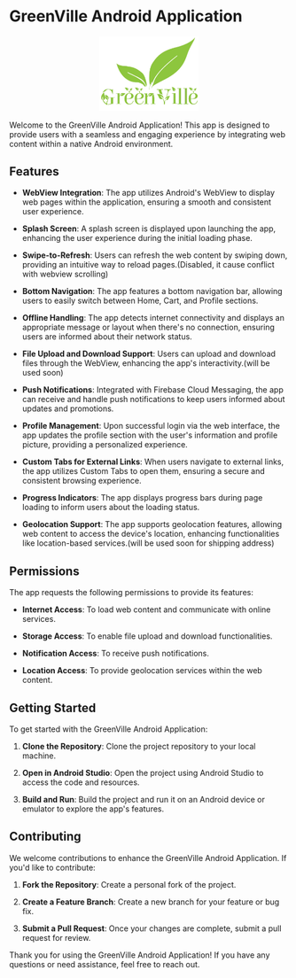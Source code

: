 # GreenVille Android Application

<p align="center">
  <img src="https://github.com/shadowofleaf96/GreenVille/blob/main/client/public/assets/logo.webp?raw=true" alt="GreenVille Logo" width="180"/>
</p>

Welcome to the GreenVille Android Application! This app is designed to provide users with a seamless and engaging experience by integrating web content within a native Android environment.

## Features

- **WebView Integration**: The app utilizes Android's WebView to display web pages within the application, ensuring a smooth and consistent user experience.

- **Splash Screen**: A splash screen is displayed upon launching the app, enhancing the user experience during the initial loading phase.

- **Swipe-to-Refresh**: Users can refresh the web content by swiping down, providing an intuitive way to reload pages.(Disabled, it cause conflict with webview scrolling)

- **Bottom Navigation**: The app features a bottom navigation bar, allowing users to easily switch between Home, Cart, and Profile sections.

- **Offline Handling**: The app detects internet connectivity and displays an appropriate message or layout when there's no connection, ensuring users are informed about their network status.

- **File Upload and Download Support**: Users can upload and download files through the WebView, enhancing the app's interactivity.(will be used soon)

- **Push Notifications**: Integrated with Firebase Cloud Messaging, the app can receive and handle push notifications to keep users informed about updates and promotions.

- **Profile Management**: Upon successful login via the web interface, the app updates the profile section with the user's information and profile picture, providing a personalized experience.

- **Custom Tabs for External Links**: When users navigate to external links, the app utilizes Custom Tabs to open them, ensuring a secure and consistent browsing experience.

- **Progress Indicators**: The app displays progress bars during page loading to inform users about the loading status.

- **Geolocation Support**: The app supports geolocation features, allowing web content to access the device's location, enhancing functionalities like location-based services.(will be used soon for shipping address)

## Permissions

The app requests the following permissions to provide its features:

- **Internet Access**: To load web content and communicate with online services.

- **Storage Access**: To enable file upload and download functionalities.

- **Notification Access**: To receive push notifications.

- **Location Access**: To provide geolocation services within the web content.

## Getting Started

To get started with the GreenVille Android Application:

1. **Clone the Repository**: Clone the project repository to your local machine.

2. **Open in Android Studio**: Open the project using Android Studio to access the code and resources.

3. **Build and Run**: Build the project and run it on an Android device or emulator to explore the app's features.

## Contributing

We welcome contributions to enhance the GreenVille Android Application. If you'd like to contribute:

1. **Fork the Repository**: Create a personal fork of the project.

2. **Create a Feature Branch**: Create a new branch for your feature or bug fix.

3. **Submit a Pull Request**: Once your changes are complete, submit a pull request for review.

Thank you for using the GreenVille Android Application! If you have any questions or need assistance, feel free to reach out.
